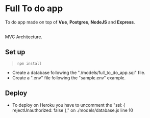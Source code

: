 
# Full To do app 

To do app made on top of **Vue**, **Postgres**, **NodeJS** and **Express**. </br></br>

MVC Architecture. </br>


## Set up

>`npm install`

- Create a database following the "./models/full_to_do_app.sql" file.
- Create a ".env" file following the "sample.env" example.  


## Deploy

- To deploy on Heroku you have to uncomment the "ssl: { rejectUnauthorized: false }," on ./models/database.js line 10

